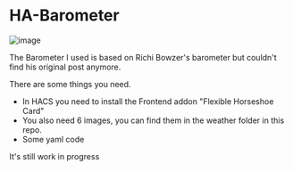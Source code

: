 # HA-Barometer
![image](https://github.com/WaarlandIT/HA-Barometer/assets/53364386/d956de98-d586-4d96-8297-f7bc9a76ebea)

The Barometer I used is based on Richi Bowzer's barometer but couldn't find his original post anymore. 

There are some things you need.
- In HACS you need to install the Frontend addon "Flexible Horseshoe Card"
- You also need 6 images, you can find them in the weather folder in this repo.
- Some yaml code
   
It's still work in progress
